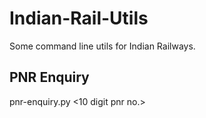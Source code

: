 Indian-Rail-Utils
=================

Some command line utils for Indian Railways.

PNR Enquiry
-----------
pnr-enquiry.py &lt;10 digit pnr no.&gt;

